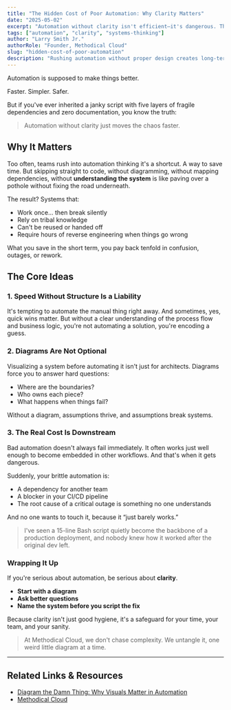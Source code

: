 ```yaml
---
title: "The Hidden Cost of Poor Automation: Why Clarity Matters"
date: "2025-05-02"
excerpt: "Automation without clarity isn't efficient—it's dangerous. This post explores why skipping the design phase leads to brittle systems, mounting tech debt, and frustrated teams."
tags: ["automation", "clarity", "systems-thinking"]
author: "Larry Smith Jr."
authorRole: "Founder, Methodical Cloud"
slug: "hidden-cost-of-poor-automation"
description: "Rushing automation without proper design creates long-term tech debt and fragile workflows. Here's why clarity must come first."
---
```


Automation is supposed to make things better.

Faster. Simpler. Safer.

But if you've ever inherited a janky script with five layers of fragile dependencies and zero documentation, you know the truth:

> Automation without clarity just moves the chaos faster.

## Why It Matters

Too often, teams rush into automation thinking it's a shortcut. A way to save time. But skipping straight to code, without diagramming, without mapping dependencies, without **understanding the system** is like paving over a pothole without fixing the road underneath.

The result? Systems that:

- Work once… then break silently
- Rely on tribal knowledge
- Can't be reused or handed off
- Require hours of reverse engineering when things go wrong

What you save in the short term, you pay back tenfold in confusion, outages, or rework.

## The Core Ideas

### 1. Speed Without Structure Is a Liability

It's tempting to automate the manual thing right away. And sometimes, yes, quick wins matter. But without a clear understanding of the process flow and business logic, you're not automating a solution, you're encoding a guess.

### 2. Diagrams Are Not Optional

Visualizing a system before automating it isn't just for architects. Diagrams force you to answer hard questions:

- Where are the boundaries?
- Who owns each piece?
- What happens when things fail?

Without a diagram, assumptions thrive, and assumptions break systems.

### 3. The Real Cost Is Downstream

Bad automation doesn't always fail immediately. It often works just well enough to become embedded in other workflows. And that's when it gets dangerous.

Suddenly, your brittle automation is:

- A dependency for another team
- A blocker in your CI/CD pipeline
- The root cause of a critical outage is something no one understands

And no one wants to touch it, because it “just barely works.”

> I've seen a 15-line Bash script quietly become the backbone of a production deployment, and nobody knew how it worked after the original dev left.

### **Wrapping It Up**

If you're serious about automation, be serious about **clarity**.

- **Start with a diagram**
- **Ask better questions**
- **Name the system before you script the fix**

Because clarity isn't just good hygiene, it's a safeguard for your time, your team, and your sanity.

> At Methodical Cloud, we don't chase complexity. We untangle it, one weird little diagram at a time.

---

## Related Links & Resources

- [Diagram the Damn Thing: Why Visuals Matter in Automation](/blog/diagram-the-damn-thing)
- [Methodical Cloud](https://methodicalcloud.com)
